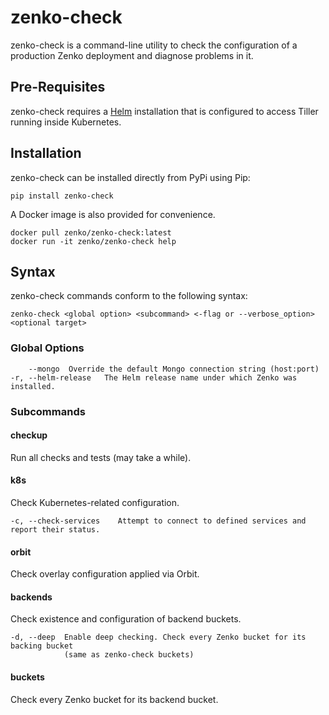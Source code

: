 # zenko-check

zenko-check is a command-line utility to check the configuration of a
production Zenko deployment and diagnose problems in it.

## Pre-Requisites

zenko-check requires a [Helm](https://github.com/kubernetes/helm) installation
that is configured to access Tiller running inside Kubernetes.

## Installation

zenko-check can be installed directly from PyPi using Pip:

```
pip install zenko-check
```

A Docker image is also provided for convenience.

```
docker pull zenko/zenko-check:latest
docker run -it zenko/zenko-check help
```

## Syntax

zenko-check commands conform to the following syntax:

```
zenko-check <global option> <subcommand> <-flag or --verbose_option> <optional target>
```

### Global Options

```
    --mongo  Override the default Mongo connection string (host:port)
-r, --helm-release   The Helm release name under which Zenko was installed.
```

### Subcommands

#### checkup

Run all checks and tests (may take a while).

#### k8s

Check Kubernetes-related configuration.

```
-c, --check-services 	Attempt to connect to defined services and report their status.

```

#### orbit

Check overlay configuration applied via Orbit.

#### backends

Check existence and configuration of backend buckets.

```
-d, --deep 	Enable deep checking. Check every Zenko bucket for its backing bucket
          	(same as zenko-check buckets)
```

#### buckets

Check every Zenko bucket for its backend bucket.
